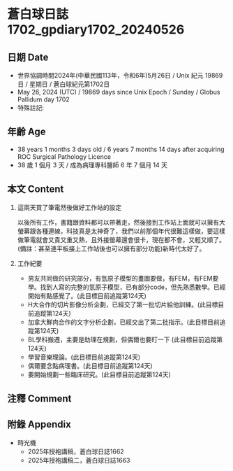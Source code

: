 [_metadata_:encoding]: - "utf-8"
[_metadata_:language]: - "zh-Hant-TW"
[_metadata_:fileformat]: - "markdown"
[_metadata_:MIME_type]: - "text/plain"
[_metadata_:markdown_version]: - "commonmark version 0.30"
[_metadata_:markdown_spec]: - "https://spec.commonmark.org/0.30/"

# 蒼白球日誌1702_gpdiary1702_20240526 #

## 日期 Date ##

* 世界協調時間2024年(中華民國113年，令和6年)5月26日 / Unix 紀元 19869 日 / 星期日 / 蒼白球紀元第1702日
* May 26, 2024 (UTC) / 19869 days since Unix Epoch / Sunday / Globus Pallidum day 1702
* 特殊註記:

## 年齡 Age ##

* 38 years 1 months 3 days old / 6 years 7 months 14 days after acquiring ROC Surgical Pathology Licence
* 38 歲 1 個月 3 天 / 成為病理專科醫師 6 年 7 個月 14 天

## 本文 Content ##

1. 這兩天買了筆電然後做好工作站的設定

    以後所有工作，書籍跟資料都可以帶著走，然後接到工作站上面就可以擁有大螢幕跟各種連線，科技真是太神奇了，我們以前那個年代很難這樣做，要這樣做筆電就會又貴又重又熱，且外接螢幕還會很卡，現在都不會，又輕又順了。(備註：甚至連平板接上工作站後也可以擁有部分功能)新時代太好了。

2. 工作紀要

    - 男友共同做的研究部分，有氫原子模型的畫圖要做，有FEM，有FEM要學。找到人寫的完整的氫原子模型，已有部分code，但先熟悉數學。已經開始有點感覺了。(此目標目前追蹤第124天)
    - H大合作的切片影像分析企劃，已經交了第一批切片給他訓練。(此目標目前追蹤第124天)
    - 加拿大鮮肉合作的文字分析企劃，已經交出了第二批指示。(此目標目前追蹤第124天)
    - BL學科搬遷，主要是助理在規劃，但偶爾也要盯一下 (此目標目前追蹤第124天)
    - 學習音樂理論。(此目標目前追蹤第124天)
    - 偶爾要念點病理書。(此目標目前追蹤第124天)
    - 要開始規劃一些臨床研究。(此目標目前追蹤第124天)

## 注釋 Comment ##


## 附錄 Appendix ##

* 時光機
    - 2025年授袍講稿，蒼白球日誌1662
    - 2025年授袍講稿二，蒼白球日誌1663
